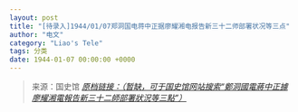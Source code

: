```yaml
---
layout: post
title: "[待录入]1944/01/07郑洞国电蒋中正据廖耀湘电报告新三十二师部署状况等三点"
author: "电文"
category: "Liao's Tele"
tags: 分类
date: 1944-01-07 00:00:00 +0000
---
```

> 来源：国史馆 [*原档链接：（暂缺，可于国史馆网站搜索“鄭洞國電蔣中正據廖耀湘電報告新三十二師部署狀況等三點”）*]()
